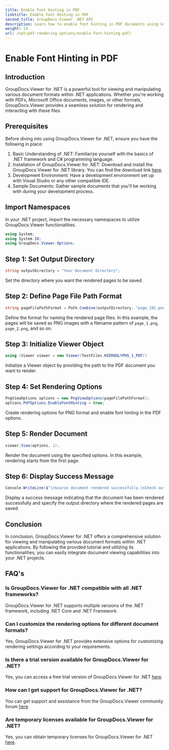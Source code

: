 ```yaml
---
title: Enable Font Hinting in PDF
linktitle: Enable Font Hinting in PDF
second_title: GroupDocs.Viewer .NET API
description: Learn how to enable font hinting in PDF documents using GroupDocs.Viewer for .NET. Follow our step-by-step tutorial for seamless integration.
weight: 14
url: /net/pdf-rendering-options/enable-font-hinting-pdf/
---
```


# Enable Font Hinting in PDF

## Introduction
GroupDocs.Viewer for .NET is a powerful tool for viewing and manipulating various document formats within .NET applications. Whether you're working with PDFs, Microsoft Office documents, images, or other formats, GroupDocs.Viewer provides a seamless solution for rendering and interacting with these files.
## Prerequisites
Before diving into using GroupDocs.Viewer for .NET, ensure you have the following in place:
1. Basic Understanding of .NET: Familiarize yourself with the basics of .NET framework and C# programming language.
2. Installation of GroupDocs.Viewer for .NET: Download and install the GroupDocs.Viewer for .NET library. You can find the download link [here](https://releases.groupdocs.com/viewer/net/).
3. Development Environment: Have a development environment set up with Visual Studio or any other compatible IDE.
4. Sample Documents: Gather sample documents that you'll be working with during your development process.

## Import Namespaces
In your .NET project, import the necessary namespaces to utilize GroupDocs.Viewer functionalities.

```csharp
using System;
using System.IO;
using GroupDocs.Viewer.Options;
```
## Step 1: Set Output Directory
```csharp
string outputDirectory = "Your Document Directory";
```
Set the directory where you want the rendered pages to be saved.
## Step 2: Define Page File Path Format
```csharp
string pageFilePathFormat = Path.Combine(outputDirectory, "page_{0}.png");
```
Define the format for naming the rendered page files. In this example, the pages will be saved as PNG images with a filename pattern of `page_1.png`, `page_2.png`, and so on.
## Step 3: Initialize Viewer Object
```csharp
using (Viewer viewer = new Viewer(TestFiles.HIEROGLYPHS_1_PDF))
```
Initialize a Viewer object by providing the path to the PDF document you want to render.
## Step 4: Set Rendering Options
```csharp
PngViewOptions options = new PngViewOptions(pageFilePathFormat);
options.PdfOptions.EnableFontHinting = true;
```
Create rendering options for PNG format and enable font hinting in the PDF options.
## Step 5: Render Document
```csharp
viewer.View(options, 1);
```
Render the document using the specified options. In this example, rendering starts from the first page.
## Step 6: Display Success Message
```csharp
Console.WriteLine($"\nSource document rendered successfully.\nCheck output in {outputDirectory}.");
```
Display a success message indicating that the document has been rendered successfully and specify the output directory where the rendered pages are saved.

## Conclusion
In conclusion, GroupDocs.Viewer for .NET offers a comprehensive solution for viewing and manipulating various document formats within .NET applications. By following the provided tutorial and utilizing its functionalities, you can easily integrate document viewing capabilities into your .NET projects.
## FAQ's
### Is GroupDocs.Viewer for .NET compatible with all .NET frameworks?
GroupDocs.Viewer for .NET supports multiple versions of the .NET framework, including .NET Core and .NET Framework.
### Can I customize the rendering options for different document formats?
Yes, GroupDocs.Viewer for .NET provides extensive options for customizing rendering settings according to your requirements.
### Is there a trial version available for GroupDocs.Viewer for .NET?
Yes, you can access a free trial version of GroupDocs.Viewer for .NET [here](https://releases.groupdocs.com/).
### How can I get support for GroupDocs.Viewer for .NET?
You can get support and assistance from the GroupDocs.Viewer community forum [here](https://forum.groupdocs.com/c/viewer/9).
### Are temporary licenses available for GroupDocs.Viewer for .NET?
Yes, you can obtain temporary licenses for GroupDocs.Viewer for .NET [here](https://purchase.groupdocs.com/temporary-license/).
